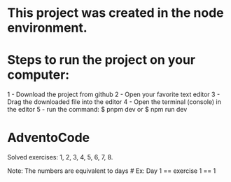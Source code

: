 # This project was created in the node environment.

# Steps to run the project on your computer:
1 - Download the project from github
2 - Open your favorite text editor
3 - Drag the downloaded file into the editor
4 - Open the terminal (console) in the editor
5 - run the command:
    $ pnpm dev
    or
    $ npm run dev
    
# AdventoCode
Solved exercises:
1, 2, 3, 4, 5, 6, 7, 8.

Note: The numbers are equivalent to days #
Ex: Day 1 == exercise 1 == 1

